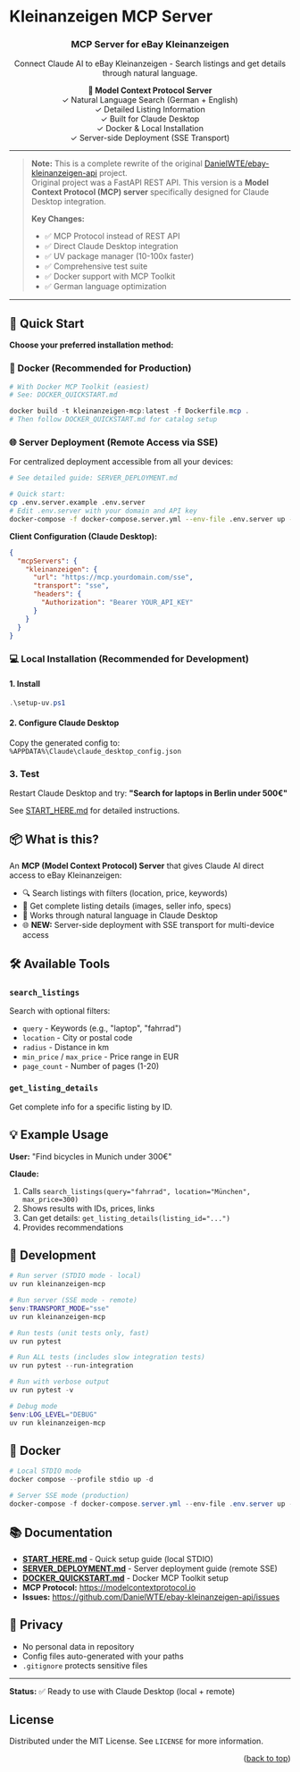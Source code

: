 # Kleinanzeigen MCP Server

<div align="center">
  <h3 align="center">MCP Server for eBay Kleinanzeigen</h3>

  <p align="center">
    Connect Claude AI to eBay Kleinanzeigen - Search listings and get details through natural language.
  </p>

  <p align="center">
    <b>🤖 Model Context Protocol Server</b>
    <br />
    ✓ Natural Language Search (German + English)
    <br />
    ✓ Detailed Listing Information
    <br />
    ✓ Built for Claude Desktop
    <br />
    ✓ Docker & Local Installation
    <br />
    ✓ Server-side Deployment (SSE Transport)
  </p>
</div>

---

> **Note:** This is a complete rewrite of the original [DanielWTE/ebay-kleinanzeigen-api](https://github.com/DanielWTE/ebay-kleinanzeigen-api) project.  
> Original project was a FastAPI REST API. This version is a **Model Context Protocol (MCP) server** specifically designed for Claude Desktop integration.
> 
> **Key Changes:**
> - ✅ MCP Protocol instead of REST API
> - ✅ Direct Claude Desktop integration
> - ✅ UV package manager (10-100x faster)
> - ✅ Comprehensive test suite
> - ✅ Docker support with MCP Toolkit
> - ✅ German language optimization

---

## 🚀 Quick Start

**Choose your preferred installation method:**

### 🐳 Docker (Recommended for Production)

```powershell
# With Docker MCP Toolkit (easiest)
# See: DOCKER_QUICKSTART.md

docker build -t kleinanzeigen-mcp:latest -f Dockerfile.mcp .
# Then follow DOCKER_QUICKSTART.md for catalog setup
```

### 🌐 Server Deployment (Remote Access via SSE)

For centralized deployment accessible from all your devices:

```bash
# See detailed guide: SERVER_DEPLOYMENT.md

# Quick start:
cp .env.server.example .env.server
# Edit .env.server with your domain and API key
docker-compose -f docker-compose.server.yml --env-file .env.server up -d
```

**Client Configuration (Claude Desktop):**
```json
{
  "mcpServers": {
    "kleinanzeigen": {
      "url": "https://mcp.yourdomain.com/sse",
      "transport": "sse",
      "headers": {
        "Authorization": "Bearer YOUR_API_KEY"
      }
    }
  }
}
```

### 💻 Local Installation (Recommended for Development)

#### 1. Install

```powershell
.\setup-uv.ps1
```

#### 2. Configure Claude Desktop

Copy the generated config to: `%APPDATA%\Claude\claude_desktop_config.json`

### 3. Test

Restart Claude Desktop and try: **"Search for laptops in Berlin under 500€"**

See [START_HERE.md](START_HERE.md) for detailed instructions.

## 📦 What is this?

An **MCP (Model Context Protocol) Server** that gives Claude AI direct access to eBay Kleinanzeigen:

- 🔍 Search listings with filters (location, price, keywords)
- 📄 Get complete listing details (images, seller info, specs)
- 🤖 Works through natural language in Claude Desktop
- 🌐 **NEW:** Server-side deployment with SSE transport for multi-device access

## 🛠️ Available Tools

### `search_listings`

Search with optional filters:

- `query` - Keywords (e.g., "laptop", "fahrrad")
- `location` - City or postal code
- `radius` - Distance in km
- `min_price` / `max_price` - Price range in EUR
- `page_count` - Number of pages (1-20)

### `get_listing_details`

Get complete info for a specific listing by ID.

## 💡 Example Usage

**User:** "Find bicycles in Munich under 300€"

**Claude:** 

1. Calls `search_listings(query="fahrrad", location="München", max_price=300)`
2. Shows results with IDs, prices, links
3. Can get details: `get_listing_details(listing_id="...")`
4. Provides recommendations

## 🔧 Development

```powershell
# Run server (STDIO mode - local)
uv run kleinanzeigen-mcp

# Run server (SSE mode - remote)
$env:TRANSPORT_MODE="sse"
uv run kleinanzeigen-mcp

# Run tests (unit tests only, fast)
uv run pytest

# Run ALL tests (includes slow integration tests)
uv run pytest --run-integration

# Run with verbose output
uv run pytest -v

# Debug mode
$env:LOG_LEVEL="DEBUG"
uv run kleinanzeigen-mcp
```

## 🐳 Docker

```powershell
# Local STDIO mode
docker compose --profile stdio up -d

# Server SSE mode (production)
docker-compose -f docker-compose.server.yml --env-file .env.server up -d
```

## 📚 Documentation

- **[START_HERE.md](START_HERE.md)** - Quick setup guide (local STDIO)
- **[SERVER_DEPLOYMENT.md](SERVER_DEPLOYMENT.md)** - Server deployment guide (remote SSE)
- **[DOCKER_QUICKSTART.md](DOCKER_QUICKSTART.md)** - Docker MCP Toolkit setup
- **MCP Protocol:** <https://modelcontextprotocol.io>
- **Issues:** <https://github.com/DanielWTE/ebay-kleinanzeigen-api/issues>

## 🔐 Privacy

- No personal data in repository
- Config files auto-generated with your paths
- `.gitignore` protects sensitive files

---

**Status:** ✅ Ready to use with Claude Desktop (local + remote)

## License

Distributed under the MIT License. See `LICENSE` for more information.

<p align="right">(<a href="#readme-top">back to top</a>)</p>
